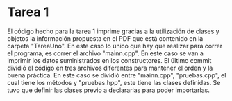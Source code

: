 # Tarea 1

El código hecho para la tarea 1 imprime gracias a la utilización de clases y objetos la información propuesta en el PDF que está contenido en la carpeta "TareaUno". En este caso lo único que hay que realizar para correr el programa, es correr el archivo "mainn.cpp". En este caso se van a imprimir los datos suministrados en los constructores.
El último commit dividió el código en tres archivos diferentes para mantener el orden y la buena práctica. En este caso se dividió entre "mainn.cpp", "pruebas.cpp", el cual tiene los métodos y "pruebas.hpp", este tiene las clases definidas. Se tuvo que definir las clases previo a declararlas para poder importarlas.

